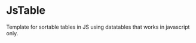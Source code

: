 JsTable
=======

Template for sortable tables in JS using datatables that works in javascript only.

